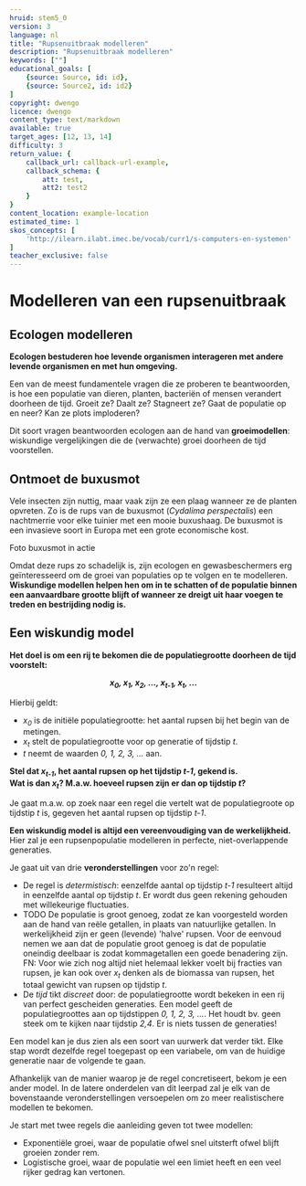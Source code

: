 ```yaml
---
hruid: stem5_0
version: 3
language: nl
title: "Rupsenuitbraak modelleren"
description: "Rupsenuitbraak modelleren"
keywords: [""]
educational_goals: [
    {source: Source, id: id}, 
    {source: Source2, id: id2}
]
copyright: dwengo
licence: dwengo
content_type: text/markdown
available: true
target_ages: [12, 13, 14]
difficulty: 3
return_value: {
    callback_url: callback-url-example,
    callback_schema: {
        att: test,
        att2: test2
    }
}
content_location: example-location
estimated_time: 1
skos_concepts: [
    'http://ilearn.ilabt.imec.be/vocab/curr1/s-computers-en-systemen'
]
teacher_exclusive: false
---
```

# Modelleren van een rupsenuitbraak

## Ecologen modelleren

**Ecologen bestuderen hoe levende organismen interageren met andere levende organismen en met hun omgeving.**<br>

Een van de meest fundamentele vragen die ze proberen te beantwoorden, is hoe een populatie van dieren, planten, bacteriën of mensen verandert doorheen de tijd. Groeit ze? Daalt ze? Stagneert ze? Gaat de populatie op en neer? Kan ze plots imploderen? 

Dit soort vragen beantwoorden ecologen aan de hand van **groeimodellen**: wiskundige vergelijkingen die de (verwachte) groei doorheen de tijd voorstellen. 

## Ontmoet de buxusmot

Vele insecten zijn nuttig, maar vaak zijn ze een plaag wanneer ze de planten opvreten. Zo is de rups van de buxusmot (*Cydalima perspectalis*) een nachtmerrie voor elke tuinier met een mooie buxushaag. De buxusmot is een invasieve soort in Europa met een grote economische kost.

Foto buxusmot in actie

Omdat deze rups zo schadelijk is, zijn ecologen en gewasbeschermers erg geïnteresseerd om de groei van populaties op te volgen en te modelleren. **Wiskundige modellen helpen hen om in te schatten of de populatie binnen een aanvaardbare grootte blijft of wanneer ze dreigt uit haar voegen te treden en bestrijding nodig is.**

## Een wiskundig model

**Het doel is om een rij te bekomen die de populatiegrootte doorheen de tijd voorstelt:**<br>
<p align="center"><em><b>x<sub>0</sub>, x<sub>1</sub>, x<sub>2</sub>, ..., x<sub>t-1</sub>, x<sub>t</sub>, ...</b></em></p>

Hierbij geldt:<br>
-  *x<sub>0</sub>* is de initiële populatiegrootte: het aantal rupsen bij het begin van de metingen.
-  *x<sub>t</sub>* stelt de populatiegrootte voor op generatie of tijdstip *t*.
-  *t* neemt de waarden *0, 1, 2, 3, ...* aan.

**Stel dat *x<sub>t-1</sub>*, het aantal rupsen op het tijdstip *t-1*, gekend is.<br> Wat is dan *x<sub>t</sub>*? M.a.w. hoeveel rupsen zijn er dan op tijdstip *t*?**

Je gaat m.a.w. op zoek naar een regel die vertelt wat de populatiegroote op tijdstip *t* is, gegeven het aantal rupsen op tijdstip *t-1*. 

**Een wiskundig model is altijd een vereenvoudiging van de werkelijkheid.** Hier zal je een rupsenpopulatie modelleren in perfecte, niet-overlappende generaties.

Je gaat uit van drie **veronderstellingen** voor zo'n regel:<br>
-  De regel is *determistisch*: eenzelfde aantal op tijdstip *t-1* resulteert altijd in eenzelfde aantal op tijdstip *t*. Er wordt dus geen rekening gehouden met willekeurige fluctuaties.
-  TODO De populatie is groot genoeg, zodat ze kan voorgesteld worden aan de hand van reële getallen, in plaats van natuurlijke getallen. In werkelijkheid zijn er geen (levende) 'halve' rupsen. Voor de eenvoud nemen we aan dat de populatie groot genoeg is dat de populatie oneindig deelbaar is zodat kommagetallen een goede benadering zijn. FN: Voor wie zich nog altijd niet helemaal lekker voelt bij fracties van rupsen, je kan ook over *x<sub>t</sub>* denken als de biomassa van rupsen, het totaal gewicht van rupsen op tijdstip *t*.
- De *tijd* tikt *discreet* door: de populatiegrootte wordt bekeken in een rij van perfect gescheiden generaties. Een model geeft de populatiegroottes aan op tijdstippen *0, 1, 2, 3, ...*. Het houdt bv. geen steek om te kijken naar tijdstip *2,4*. Er is niets tussen de generaties!

<div class="alert alert-box alert-success">
Een model kan je dus zien als een soort van uurwerk dat verder tikt. Elke stap wordt dezelfde regel toegepast op een variabele, om van de huidige generatie naar de volgende te gaan. 
</div>

Afhankelijk van de manier waarop je de regel concretiseert, bekom je een ander model. 
In de latere onderdelen van dit leerpad zal je elk van de bovenstaande veronderstellingen versoepelen om zo meer realistischere modellen te bekomen.

Je start met twee regels die aanleiding geven tot twee modellen:<br>
-  Exponentiële groei, waar de populatie ofwel snel uitsterft ofwel blijft groeien zonder rem.
-  Logistische groei, waar de populatie wel een limiet heeft en een veel rijker gedrag kan vertonen.
